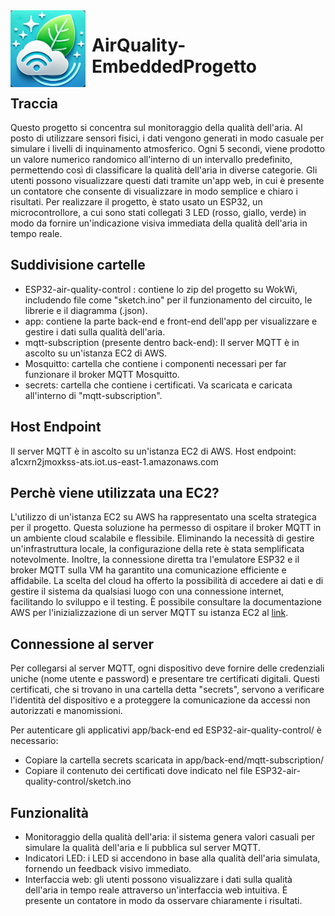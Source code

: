 <img src="images/logo-app.png" alt="Logo" style="float: left; margin-right: 10px; width: 120px;">

# AirQuality-EmbeddedProgetto
## Traccia
Questo progetto si concentra sul monitoraggio della qualità dell'aria. Al posto di utilizzare sensori fisici, i dati vengono generati in modo casuale per simulare i livelli di inquinamento atmosferico. Ogni 5 secondi, viene prodotto un valore numerico randomico all'interno di un intervallo predefinito, permettendo così di classificare la qualità dell'aria in diverse categorie. Gli utenti possono visualizzare questi dati tramite un'app web, in cui è presente un contatore che consente di visualizzare in modo semplice e chiaro i risultati. Per realizzare il progetto, è stato usato un ESP32, un microcontrollore, a cui sono stati collegati 3 LED (rosso, giallo, verde) in modo da fornire un'indicazione visiva immediata della qualità dell'aria in tempo reale.

## Suddivisione cartelle
- ESP32-air-quality-control : contiene lo zip del progetto su WokWi, includendo file come "sketch.ino" per il funzionamento del circuito, le librerie e il diagramma (.json).
- app: contiene la parte back-end e front-end dell'app per visualizzare e gestire i dati sulla qualità dell'aria.
- mqtt-subscription (presente dentro back-end): Il server MQTT è in ascolto su un'istanza EC2 di AWS.
- Mosquitto: cartella che contiene i componenti necessari per far funzionare il broker MQTT Mosquitto.
- secrets: cartella che contiene i certificati. Va scaricata e caricata all'interno di "mqtt-subscription".

## Host Endpoint
Il server MQTT è in ascolto su un'istanza EC2 di AWS.
Host endpoint: a1cxrn2jmoxkss-ats.iot.us-east-1.amazonaws.com

## Perchè viene utilizzata una EC2?
L'utilizzo di un'istanza EC2 su AWS ha rappresentato una scelta strategica per il progetto. Questa soluzione ha permesso di ospitare il broker MQTT in un ambiente cloud scalabile e flessibile. Eliminando la necessità di gestire un'infrastruttura locale, la configurazione della rete è stata semplificata notevolmente. Inoltre, la connessione diretta tra l'emulatore ESP32 e il broker MQTT sulla VM ha garantito una comunicazione efficiente e affidabile. La scelta del cloud ha offerto la possibilità di accedere ai dati e di gestire il sistema da qualsiasi luogo con una connessione internet, facilitando lo sviluppo e il testing.
È possibile consultare la documentazione AWS per l'inizializzazione di un server MQTT su istanza EC2 al [link](https://aws.amazon.com/it/blogs/iot/how-to-bridge-mosquitto-mqtt-broker-to-aws-iot/).

## Connessione al server
Per collegarsi al server MQTT, ogni dispositivo deve fornire delle credenziali uniche (nome utente e password) e presentare tre certificati digitali. Questi certificati, che si trovano in una cartella detta "secrets", servono a verificare l'identità del dispositivo e a proteggere la comunicazione da accessi non autorizzati e manomissioni.

Per autenticare gli applicativi app/back-end ed ESP32-air-quality-control/ è necessario:
- Copiare la cartella secrets scaricata in app/back-end/mqtt-subscription/
- Copiare il contenuto dei certificati dove indicato nel file ESP32-air-quality-control/sketch.ino

## Funzionalità
- Monitoraggio della qualità dell'aria: il sistema genera valori casuali per simulare la qualità dell'aria e li pubblica sul server MQTT.
- Indicatori LED: i LED si accendono in base alla qualità dell'aria simulata, fornendo un feedback visivo immediato.
- Interfaccia web: gli utenti possono visualizzare i dati sulla qualità dell'aria in tempo reale attraverso un'interfaccia web intuitiva. È presente un contatore in modo da osservare chiaramente i risultati.
